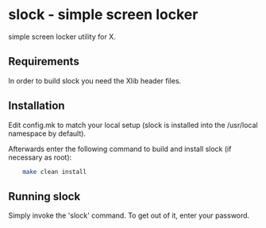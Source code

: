 # slock - simple screen locker

simple screen locker utility for X.


## Requirements

In order to build slock you need the Xlib header files.



## Installation

Edit config.mk to match your local setup (slock is installed into
the /usr/local namespace by default).

Afterwards enter the following command to build and install slock
(if necessary as root):
```bash
    make clean install
```

## Running slock

Simply invoke the 'slock' command. To get out of it, enter your password.
